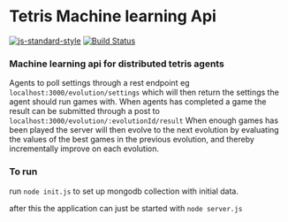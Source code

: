 # Tetris Machine learning Api
[![js-standard-style](https://img.shields.io/badge/code%20style-standard-brightgreen.svg)](http://standardjs.com/)
[![Build Status](https://travis-ci.org/cbpetersen/tetris-ml-evolutionary-api.svg?branch=master)](https://travis-ci.org/cbpetersen/tetris-ml-evolutionary-api) 
### Machine learning api for distributed tetris agents
Agents to poll settings through a rest endpoint eg `localhost:3000/evolution/settings` which will then return the settings the agent should run games with.
When agents has completed a game the result can be submitted through a post to `localhost:3000/evolution/:evolutionId/result`
When enough games has been played the server will then evolve to the next evolution by evaluating the values of the best games in the previous evolution, and thereby incrementally improve on each evolution.

### To run
run `node init.js` to set up mongodb collection with initial data.

after this the application can just be started with `node server.js`
